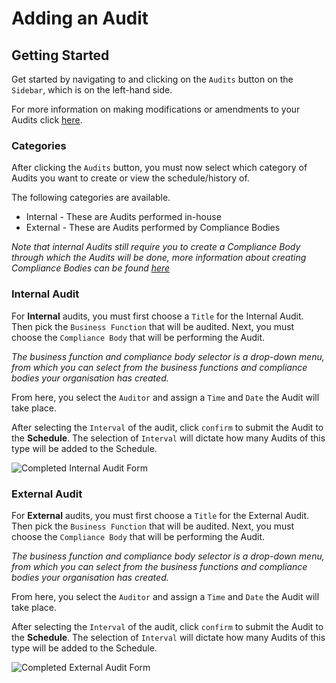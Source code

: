 # Adding an Audit

## Getting Started

Get started by navigating to and clicking on the `Audits` button on the `Sidebar`, which is on the left-hand side.

For more information on making modifications or amendments to your Audits click [here][Audits].

### Categories

After clicking the `Audits` button, you must now select which category of Audits you want to create or view the schedule/history of.

The following categories are available.
+ Internal - These are Audits performed in-house
+ External - These are Audits performed by Compliance Bodies

*Note that internal Audits still require you to create a Compliance Body through which the Audits will be done, more information about creating Compliance Bodies can be found [here][Compliance Body]*

### Internal Audit

For **Internal** audits, you must first choose a `Title` for the Internal Audit. Then pick the `Business Function` that will be audited. Next, you must choose the `Compliance Body` that will be performing the Audit. 

*The business function and compliance body selector is a drop-down menu, from which you can select from the business functions and compliance bodies your organisation has created.*

From here, you select the `Auditor` and assign a `Time` and `Date` the Audit will take place. 

After selecting the `Interval` of the audit, click `confirm` to submit the Audit to the **Schedule**.
The selection of `Interval` will dictate how many Audits of this type will be added to the Schedule.

<img src="/img/DocImg/General Information/Audits/Completed_Internal_Audit_Form.png" alt="Completed Internal Audit Form" class="center"/>

### External Audit

For **External** audits, you must first choose a `Title` for the External Audit. Then pick the `Business Function` that will be audited. Next, you must choose the `Compliance Body` that will be performing the Audit. 

*The business function and compliance body selector is a drop-down menu, from which you can select from the business functions and compliance bodies your organisation has created.*

From here, you select the `Auditor` and assign a `Time` and `Date` the Audit will take place. 

After selecting the `Interval` of the audit, click `confirm` to submit the Audit to the **Schedule**.
The selection of `Interval` will dictate how many Audits of this type will be added to the Schedule.

<img src="/img/DocImg/General Information/Audits/Completed_External_Audit_Form.png" alt="Completed External Audit Form" class="center"/>

[Audits]: ../actions#audits
[Compliance Body]: ../Our%20IMS/create_compliance_body